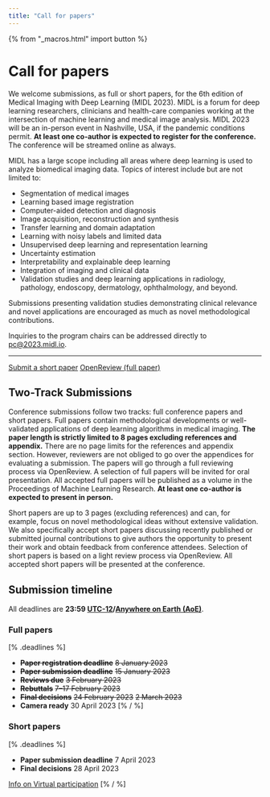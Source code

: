 ```yaml
---
title: "Call for papers"
---
```

{% from "_macros.html" import button %}
# Call for papers

We welcome submissions, as full or short papers, for the 6th edition of Medical Imaging with Deep Learning (MIDL 2023). MIDL is a forum for deep learning researchers, clinicians and health-care companies working at the intersection of machine learning and medical image analysis. MIDL 2023 will be an in-person event in Nashville, USA, if the pandemic conditions permit. **At least one co-author is expected to register for the conference.** The conference will be streamed online as always.

MIDL has a large scope including all areas where deep learning is used to analyze biomedical imaging data. Topics of interest include but are not limited to: 

* Segmentation of medical images
* Learning based image registration
* Computer-aided detection and diagnosis
* Image acquisition, reconstruction and synthesis
* Transfer learning and domain adaptation 
* Learning with noisy labels and limited data
* Unsupervised deep learning and representation learning
* Uncertainty estimation 
* Interpretability and explainable deep learning
* Integration of imaging and clinical data
* Validation studies and deep learning applications in radiology, pathology, endoscopy, dermatology, ophthalmology, and beyond.

Submissions presenting validation studies demonstrating clinical relevance and novel applications are encouraged as much as novel methodological contributions. 

Inquiries to the program chairs can be addressed directly to [pc@2023.midl.io](mailto:pc@2023.midl.io).

---

<p class="centered">
    <a href="https://openreview.net/group?id=MIDL.io/2023/Short_Paper_Track" class="button">Submit a short paper</a>
    <a href="https://openreview.net/group?id=MIDL.io/2023/Conference" class="button">OpenReview (full paper)</a>
</p>

## Two-Track Submissions

Conference submissions follow two tracks: full conference papers and short papers.
Full papers contain methodological developments or well-validated applications of deep learning algorithms in medical imaging. **The paper length is strictly limited to 8 pages excluding references and appendix.** There are no page limits for the references and appendix section. However, reviewers are not obliged to go over the appendices for evaluating a submission. The papers will go through a full reviewing process via OpenReview. A selection of full papers will be invited for oral presentation. All accepted full papers will be published as a volume in the Proceedings of Machine Learning Research. **At least one co-author is expected to present in person.**

Short papers are up to 3 pages (excluding references) and can, for example, focus on novel methodological ideas without extensive validation. We also specifically accept short papers discussing recently published or submitted journal contributions to give authors the opportunity to present their work and obtain feedback from conference attendees. Selection of short papers is based on a light review process via OpenReview. All accepted short papers will be presented at the conference.


## Submission timeline
All deadlines are **23:59 [UTC-12](https://www.timeanddate.com/time/zones/aoe)/[Anywhere on Earth (AoE)](https://en.wikipedia.org/wiki/Anywhere_on_Earth)**.
### Full papers
[% .deadlines %]
* **<s>Paper registration deadline</s>** <s>8 January 2023</s>
* **<s>Paper submission deadline</s>** <s>15 January 2023</s>
* **<s>Reviews due</s>** <s>3 February 2023</s>
* **<s>Rebuttals</s>** <s>7&ndash;17 February 2023</s>
* **<s>Final decisions</s>** <s>24 February 2023</s> <s>2 March 2023</s>
* **Camera ready** 30 April 2023
[% / %]

### Short papers
[% .deadlines %]
* **Paper submission deadline** 7 April 2023
* **Final decisions** 28 April 2023

[Info on Virtual participation](/virtual_participation.html)
[% / %]
